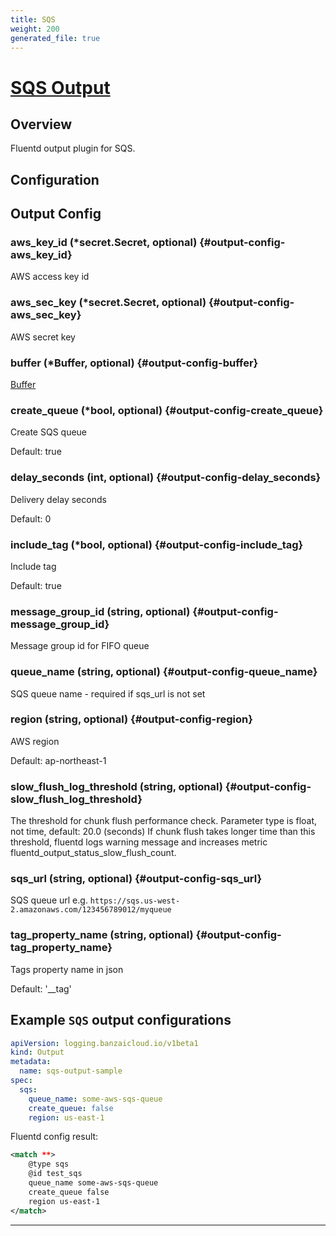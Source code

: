 ```yaml
---
title: SQS
weight: 200
generated_file: true
---
```


# [SQS Output](https://github.com/ixixi/fluent-plugin-sqs)
## Overview
 Fluentd output plugin for SQS.

## Configuration
## Output Config

### aws_key_id (*secret.Secret, optional) {#output-config-aws_key_id}

AWS access key id 


### aws_sec_key (*secret.Secret, optional) {#output-config-aws_sec_key}

AWS secret key 


### buffer (*Buffer, optional) {#output-config-buffer}

[Buffer](../buffer/) 


### create_queue (*bool, optional) {#output-config-create_queue}

Create SQS queue  

Default:  true

### delay_seconds (int, optional) {#output-config-delay_seconds}

Delivery delay seconds  

Default:  0

### include_tag (*bool, optional) {#output-config-include_tag}

Include tag  

Default:  true

### message_group_id (string, optional) {#output-config-message_group_id}

Message group id for FIFO queue 

### queue_name (string, optional) {#output-config-queue_name}

SQS queue name - required if sqs_url is not set 


### region (string, optional) {#output-config-region}

AWS region  

Default:  ap-northeast-1

### slow_flush_log_threshold (string, optional) {#output-config-slow_flush_log_threshold}

The threshold for chunk flush performance check. Parameter type is float, not time, default: 20.0 (seconds) If chunk flush takes longer time than this threshold, fluentd logs warning message and increases metric fluentd_output_status_slow_flush_count. 


### sqs_url (string, optional) {#output-config-sqs_url}

SQS queue url e.g. `https://sqs.us-west-2.amazonaws.com/123456789012/myqueue` 


### tag_property_name (string, optional) {#output-config-tag_property_name}

Tags property name in json  

Default:  '__tag'



## Example `SQS` output configurations

```yaml
apiVersion: logging.banzaicloud.io/v1beta1
kind: Output
metadata:
  name: sqs-output-sample
spec:
  sqs:
    queue_name: some-aws-sqs-queue
    create_queue: false
    region: us-east-1
```

Fluentd config result:

```xml
<match **>
    @type sqs
    @id test_sqs
    queue_name some-aws-sqs-queue
    create_queue false
    region us-east-1
</match>
```


---
